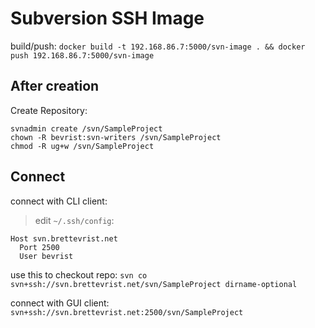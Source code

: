 # Subversion SSH Image
build/push: `docker build -t 192.168.86.7:5000/svn-image . && docker push 192.168.86.7:5000/svn-image`

## After creation
Create Repository:
```
svnadmin create /svn/SampleProject
chown -R bevrist:svn-writers /svn/SampleProject
chmod -R ug+w /svn/SampleProject
```

## Connect
connect with CLI client:
> edit `~/.ssh/config`:
```
Host svn.brettevrist.net
  Port 2500
  User bevrist
```
use this to checkout repo:
`svn co svn+ssh://svn.brettevrist.net/svn/SampleProject dirname-optional`


connect with GUI client:
`svn+ssh://svn.brettevrist.net:2500/svn/SampleProject`
